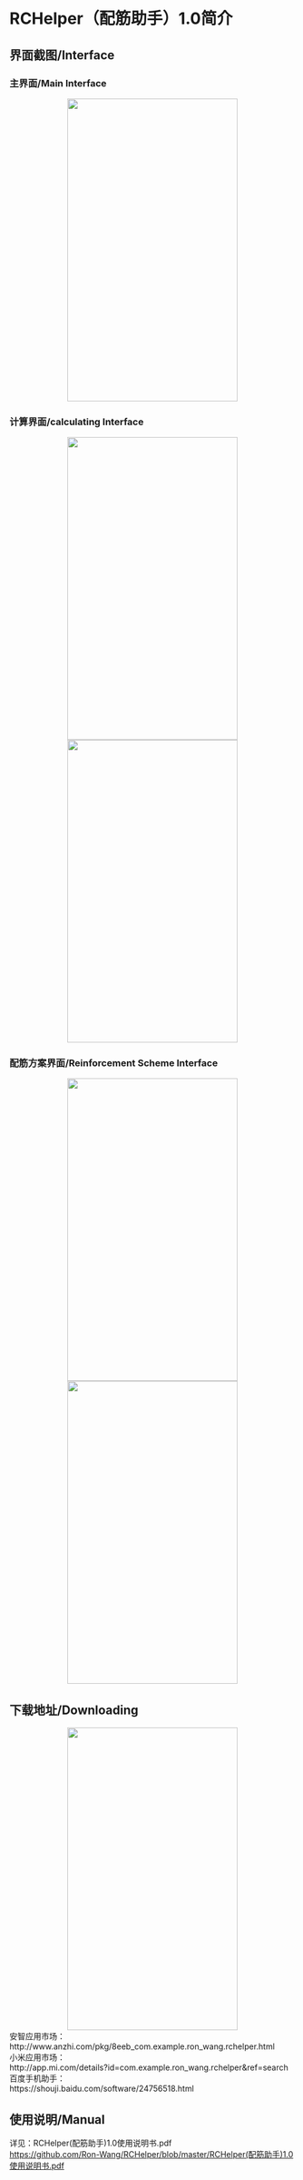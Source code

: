 # RCHelper（配筋助手）1.0简介

## 界面截图/Interface

### 主界面/Main Interface

<div align="center">
  <img src=https://github.com/Ron-Wang/RCHelper/blob/master/Image/SMain.png width=300dp height=533dp>
</div>

### 计算界面/calculating Interface

<div align="center">
  <img src=https://github.com/Ron-Wang/RCHelper/blob/master/Image/SCal_1.png width=300dp height=533dp>
</div>

<div align="center">
  <img src=https://github.com/Ron-Wang/RCHelper/blob/master/Image/SCal_2.png width=300dp height=533dp>
</div>


### 配筋方案界面/Reinforcement Scheme Interface

<div align="center">
  <img src=https://github.com/Ron-Wang/RCHelper/blob/master/Image/SFind_1.png width=300dp height=533dp>
</div>

<div align="center">
  <img src=https://github.com/Ron-Wang/RCHelper/blob/master/Image/SFind_2.png width=300dp height=533dp>
</div>

## 下载地址/Downloading

<div align="center">
  <img src=https://github.com/Ron-Wang/RCHelper/blob/master/Image/scan.jpg width=300dp height=533dp>
</div>
安智应用市场：</br>
http://www.anzhi.com/pkg/8eeb_com.example.ron_wang.rchelper.html</br>
小米应用市场：</br>
http://app.mi.com/details?id=com.example.ron_wang.rchelper&ref=search</br>
百度手机助手：</br>
https://shouji.baidu.com/software/24756518.html</br>

## 使用说明/Manual

详见：RCHelper(配筋助手)1.0使用说明书.pdf</br>
https://github.com/Ron-Wang/RCHelper/blob/master/RCHelper(配筋助手)1.0使用说明书.pdf
